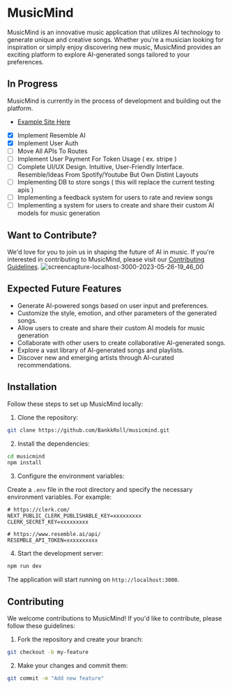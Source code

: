 # MusicMind

MusicMind is an innovative music application that utilizes AI technology to generate unique and creative songs. Whether you're a musician looking for inspiration or simply enjoy discovering new music, MusicMind provides an exciting platform to explore AI-generated songs tailored to your preferences.

## In Progress
 MusicMind is currently in the process of development and building out the platform.
- [Example Site Here](https://musicmind.vercel.app/)

- [x] Implement Resemble AI
- [x] Implement User Auth
- [ ] Move All APIs To Routes 
- [ ] Implement User Payment For Token Usage ( ex. stripe )
- [ ] Complete UI/UX Design. Intuitive, User-Friendly Interface. Resemble/Ideas From Spotify/Youtube But Own Distint Layouts
- [ ] Implementing DB to store songs ( this will replace the current testing apis )
- [ ] Implementing a feedback system for users to rate and review songs 
- [ ] Implementing a system for users to create and share their custom AI models for music generation

## Want to Contribute?
We'd love for you to join us in shaping the future of AI in music. If you're interested in contributing to MusicMind, please visit our [Contributing Guidelines](/README.md#contributing).
![screencapture-localhost-3000-2023-05-26-19_46_00](https://github.com/BankkRoll/musicmind/assets/106103625/e9fd2dd4-4e2b-4713-9d8a-93cfaa707d4a)

## Expected Future Features

- Generate AI-powered songs based on user input and preferences.
- Customize the style, emotion, and other parameters of the generated songs.
- Allow users to create and share their custom AI models for music generation
- Collaborate with other users to create collaborative AI-generated songs.
- Explore a vast library of AI-generated songs and playlists.
- Discover new and emerging artists through AI-curated recommendations.

## Installation

Follow these steps to set up MusicMind locally:

1. Clone the repository:

```bash
git clone https://github.com/BankkRoll/musicmind.git
```

2. Install the dependencies:

```bash
cd musicmind
npm install
```

3. Configure the environment variables:

Create a `.env` file in the root directory and specify the necessary environment variables. For example:

```plaintext
# https://clerk.com/
NEXT_PUBLIC_CLERK_PUBLISHABLE_KEY=xxxxxxxxx
CLERK_SECRET_KEY=xxxxxxxxx

# https://www.resemble.ai/api/
RESEMBLE_API_TOKEN=xxxxxxxxxx
```

4. Start the development server:

```bash
npm run dev
```

The application will start running on `http://localhost:3000`.

## Contributing

We welcome contributions to MusicMind! If you'd like to contribute, please follow these guidelines:

1. Fork the repository and create your branch:

```bash
git checkout -b my-feature
```

2. Make your changes and commit them:

```bash
git commit -m "Add new feature"
```
